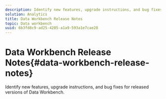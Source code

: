 ```yaml
---
description: Identify new features, upgrade instructions, and bug fixes for released versions of Data Workbench.
solution: Analytics
title: Data Workbench Release Notes
topic: Data workbench
uuid: 6b3fd8c9-ad25-4205-a1a9-593a1e7cae28
---
```


# Data Workbench Release Notes{#data-workbench-release-notes}

Identify new features, upgrade instructions, and bug fixes for released versions of Data Workbench.
